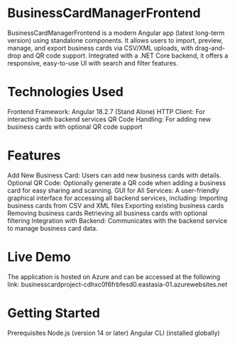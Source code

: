 # BusinessCardManagerFrontend
BusinessCardManagerFrontend is a modern Angular app (latest long-term version) using standalone components. It allows users to import, preview, manage, and export business cards via CSV/XML uploads, with drag-and-drop and QR code support. Integrated with a .NET Core backend, it offers a responsive, easy-to-use UI with search and filter features.

# Technologies Used
Frontend Framework: Angular 18.2.7 (Stand Alone)
HTTP Client: For interacting with backend services
QR Code Handling: For adding new business cards with optional QR code support

# Features

Add New Business Card: Users can add new business cards with details.
Optional QR Code: Optionally generate a QR code when adding a business card for easy sharing and scanning.
GUI for All Services: A user-friendly graphical interface for accessing all backend services, including:
Importing business cards from CSV and XML files
Exporting existing business cards
Removing business cards
Retrieving all business cards with optional filtering
Integration with Backend: Communicates with the backend service to manage business card data.

# Live Demo
The application is hosted on Azure and can be accessed at the following link:
businesscardproject-cdhxc0f6frbfesd0.eastasia-01.azurewebsites.net

# Getting Started
Prerequisites
Node.js (version 14 or later)
Angular CLI (installed globally)
